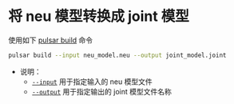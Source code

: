 # 将 neu 模型转换成 joint 模型
使用如下 [pulsar build](/super_pulsar/pulsar_build.md) 命令

```bash
pulsar build --input neu_model.neu --output joint_model.joint
```

* 说明：
  * [`--input`](/super_pulsar/pulsar_build.md#-input) 用于指定输入的 neu 模型文件
  * [`--output`](/super_pulsar/pulsar_build.md#-output) 用于指定输出的 joint 模型文件名称

